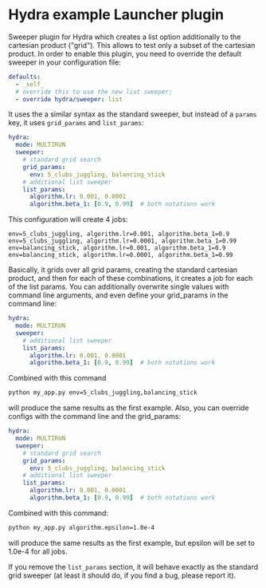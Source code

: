 # Hydra example Launcher plugin

Sweeper plugin for Hydra which creates a list option additionally to the cartesian product ("grid").
This allows to test only a subset of the cartesian product. 
In order to enable this plugin, you need to override the default sweeper in your configuration file:
```yaml
defaults:
  - _self_
  # override this to use the new list sweeper:
  - override hydra/sweeper: list
```

It uses the a similar syntax as the standard sweeper, but instead of a `params` key, it uses `grid_params` and `list_params`:
```yaml
hydra:
  mode: MULTIRUN
  sweeper:
    # standard grid search
    grid_params:
      env: 5_clubs_juggling, balancing_stick
    # additional list sweeper
    list_params:
      algorithm.lr: 0.001, 0.0001
      algorithm.beta_1: [0.9, 0.99]  # both notations work
```
This configuration will create 4 jobs:
```text
env=5_clubs_juggling, algorithm.lr=0.001, algorithm.beta_1=0.9
env=5_clubs_juggling, algorithm.lr=0.0001, algorithm.beta_1=0.99
env=balancing_stick, algorithm.lr=0.001, algorithm.beta_1=0.9
env=balancing_stick, algorithm.lr=0.0001, algorithm.beta_1=0.99
``` 

Basically, it grids over all grid params, creating the standard cartesian product, 
and then for each of these combinations, it creates a job for each of the list params.
You can additionally overwrite single values with command line arguments, and even define your grid_params in the command line:
```yaml
hydra:
  mode: MULTIRUN
  sweeper:
    # additional list sweeper
    list_params:
      algorithm.lr: 0.001, 0.0001
      algorithm.beta_1: [0.9, 0.99]  # both notations work
```
Combined with this command
```bash
python my_app.py env=5_clubs_juggling,balancing_stick
```
 will produce the same results as the first example. Also, you can override configs with the command line and the grid_params:

```yaml
hydra:
  mode: MULTIRUN
  sweeper:
    # standard grid search
    grid_params:
      env: 5_clubs_juggling, balancing_stick
    # additional list sweeper
    list_params:
      algorithm.lr: 0.001, 0.0001
      algorithm.beta_1: [0.9, 0.99]  # both notations work
```
 Combined with this command:
```bash
python my_app.py algorithm.epsilon=1.0e-4
```

will produce the same results as the first example, but epsilon will be set to 1.0e-4 for all jobs.

If you remove the `list_params` section, it will behave exactly as the standard grid sweeper (at least it should do, if you find a bug, please report it).